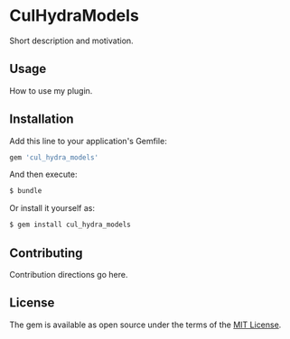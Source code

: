 # CulHydraModels
Short description and motivation.

## Usage
How to use my plugin.

## Installation
Add this line to your application's Gemfile:

```ruby
gem 'cul_hydra_models'
```

And then execute:
```bash
$ bundle
```

Or install it yourself as:
```bash
$ gem install cul_hydra_models
```

## Contributing
Contribution directions go here.

## License
The gem is available as open source under the terms of the [MIT License](http://opensource.org/licenses/MIT).
